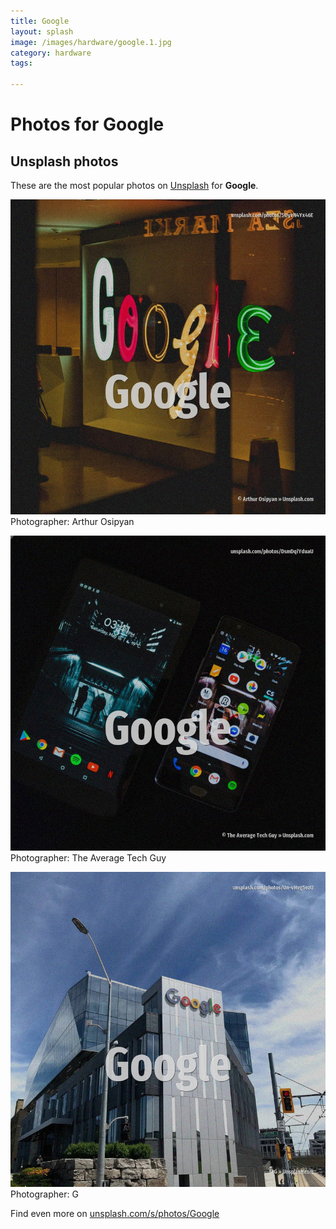 ```yaml
---
title: Google
layout: splash
image: /images/hardware/google.1.jpg
category: hardware
tags:

---
```

# Photos for Google
 
## Unsplash photos
These are the most popular photos on [Unsplash](https://unsplash.com) for **Google**.
 
![Google](/images/hardware/google.1.jpg)
Photographer:  Arthur Osipyan
 
![Google](/images/hardware/google.2.jpg)
Photographer:  The Average Tech Guy
 
![Google](/images/hardware/google.3.jpg)
Photographer:  G
 
Find even more on [unsplash.com/s/photos/Google](https://unsplash.com/s/photos/Google)
 
